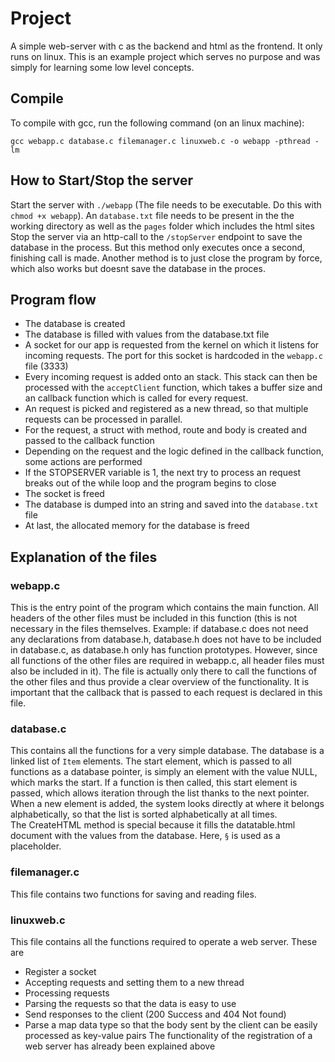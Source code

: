 # Project

A simple web-server with c as the backend and html as the frontend. It only runs on linux.
This is an example project which serves no purpose and was simply for learning some low level concepts.

## Compile

To compile with gcc, run the following command (on an linux machine):

`gcc webapp.c database.c filemanager.c linuxweb.c -o webapp -pthread -lm`

## How to Start/Stop the server

Start the server with `./webapp` (The file needs to be executable. Do this with `chmod +x webapp`). An `database.txt` file needs to be present in the the working directory as well as the `pages` folder which includes the html sites<br>
Stop the server via an http-call to the `/stopServer` endpoint to save the database in the process. But this method only executes once a second, finishing call is made.
Another method is to just close the program by force, which also works but doesnt save the database in the proces.

## Program flow

- The database is created
- The database is filled with values from the database.txt file
- A socket for our app is requested from the kernel on which it listens for incoming requests. The port for this socket is hardcoded in the `webapp.c` file (3333)
- Every incoming request is added onto an stack. This stack can then be processed with the `acceptClient` function, which takes a buffer size and an callback function which is called for every request.
- An request is picked and registered as a new thread, so that multiple requests can be processed in parallel.
- For the request, a struct with method, route and body is created and passed to the callback function
- Depending on the request and the logic defined in the callback function, some actions are performed
- If the STOPSERVER variable is 1, the next try to process an request breaks out of the while loop and the program begins to close
- The socket is freed
- The database is dumped into an string and saved into the `database.txt` file
- At last, the allocated memory for the database is freed

## Explanation of the files

### webapp.c

This is the entry point of the program which contains the main function. All headers of the other files must be included in this function (this is not necessary in the files themselves. Example: if database.c does not need any declarations from database.h, database.h does not have to be included in database.c, as database.h only has function prototypes. However, since all functions of the other files are required in webapp.c, all header files must also be included in it). The file is actually only there to call the functions of the other files and thus provide a clear overview of the functionality. It is important that the callback that is passed to each request is declared in this file.

### database.c

This contains all the functions for a very simple database. The database is a linked list of `Item` elements. The start element, which is passed to all functions as a database pointer, is simply an element with the value NULL, which marks the start. If a function is then called, this start element is passed, which allows iteration through the list thanks to the next pointer.<br>
When a new element is added, the system looks directly at where it belongs alphabetically, so that the list is sorted alphabetically at all times.<br>
The CreateHTML method is special because it fills the datatable.html document with the values from the database. Here, `§` is used as a placeholder.

### filemanager.c

This file contains two functions for saving and reading files.

### linuxweb.c

This file contains all the functions required to operate a web server. These are
- Register a socket
- Accepting requests and setting them to a new thread
- Processing requests
- Parsing the requests so that the data is easy to use
- Send responses to the client (200 Success and 404 Not found)
- Parse a map data type so that the body sent by the client can be easily processed as key-value pairs
The functionality of the registration of a web server has already been explained above


